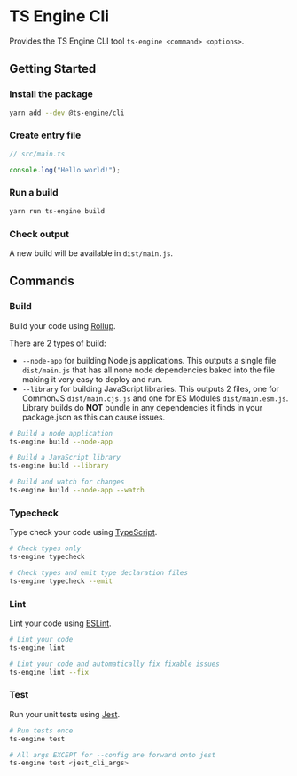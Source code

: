 # TS Engine Cli

Provides the TS Engine CLI tool `ts-engine <command> <options>`.

## Getting Started

### Install the package

```sh
yarn add --dev @ts-engine/cli
```

### Create entry file

```ts
// src/main.ts

console.log("Hello world!");
```

### Run a build

```sh
yarn run ts-engine build
```

### Check output

A new build will be available in `dist/main.js`.

## Commands

### Build

Build your code using [Rollup](https://rollupjs.org/).

There are 2 types of build:

- `--node-app` for building Node.js applications. This outputs a single file `dist/main.js` that has all none node dependencies baked into the file making it very easy to deploy and run.
- `--library` for building JavaScript libraries. This outputs 2 files, one for CommonJS `dist/main.cjs.js` and one for ES Modules `dist/main.esm.js`. Library builds do **NOT** bundle in any dependencies it finds in your package.json as this can cause issues.

```sh
# Build a node application
ts-engine build --node-app

# Build a JavaScript library
ts-engine build --library

# Build and watch for changes
ts-engine build --node-app --watch
```

### Typecheck

Type check your code using [TypeScript](https://www.typescriptlang.org/).

```sh
# Check types only
ts-engine typecheck

# Check types and emit type declaration files
ts-engine typecheck --emit
```

### Lint

Lint your code using [ESLint](https://eslint.org/).

```sh
# Lint your code
ts-engine lint

# Lint your code and automatically fix fixable issues
ts-engine lint --fix
```

### Test

Run your unit tests using [Jest](https://jestjs.io/).

```sh
# Run tests once
ts-engine test

# All args EXCEPT for --config are forward onto jest
ts-engine test <jest_cli_args>
```
